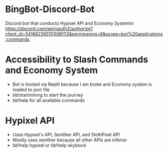 # BingBot-Discord-Bot
Discord bot that conducts Hypixel API and Economy System\n
https://discord.com/api/oauth2/authorize?client_id=541682385151066112&permissions=8&scope=bot%20applications.commands


# Accessibility to Slash Commands and Economy System

- Bot is hosted via Replit because I am broke and Economy system is loaded to json file
- bb!startmining to start the journey
- bb!help for all available commands

# Hypixel API 

- Uses Hypixel's API, Senither API, and SlothPixel API
- Mostly uses senither because all other APIs are inferior 
- bb!help hypixel or bb!help skyblock
